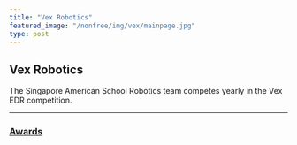 ```yaml
---
title: "Vex Robotics"
featured_image: "/nonfree/img/vex/mainpage.jpg"
type: post
---
```


## Vex Robotics

The Singapore American School Robotics team competes yearly in the Vex EDR competition.

---
### [Awards](awards)
